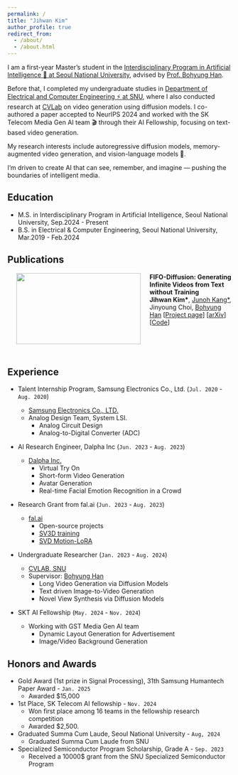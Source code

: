 ```yaml
---
permalink: /
title: "Jihwan Kim"
author_profile: true
redirect_from: 
  - /about/
  - /about.html
---
```


I am a first-year Master’s student in the [Interdisciplinary Program in Artificial Intelligence 🧠 at Seoul National University](https://gsai.snu.ac.kr/), advised by [Prof. Bohyung Han](https://cv.snu.ac.kr/index.php/~bhhan/).

Before that, I completed my undergraduate studies in [Department of Electrical and Computer Engineering ⚡ at SNU](https://ece.snu.ac.kr/en), where I also conducted research at [CVLab](https://cv.snu.ac.kr/) on video generation using diffusion models. I co-authored a paper accepted to NeurIPS 2024 and worked with the SK Telecom Media Gen AI team 🎬 through their AI Fellowship, focusing on text-based video generation.

My research interests include autoregressive diffusion models, memory-augmented video generation, and vision-language models 🤖.

I’m driven to create AI that can see, remember, and imagine — pushing the boundaries of intelligent media.

## Education

* M.S. in Interdisciplinary Program in Artificial Intelligence, Seoul National University, Sep.2024 - Present
* B.S. in Electrical & Computer Engineering, Seoul National University, Mar.2019 - Feb.2024

## Publications

<img src='./images/fifo.png' style='float:left;width:280px;height:160px;margin-left:20px;margin-right:20px'/>

**FIFO-Diffusion: Generating Infinite Videos from Text without Training**    
**Jihwan Kim\***, [Junoh Kang\*](https://junoh-kang.github.io), Jinyoung Choi, [Bohyung Han](https://cv.snu.ac.kr/index.php/~bhhan/)
[[Project page](http://jjihwan.github.io/projects/FIFO-Diffusion)] [[arXiv](https://arxiv.org/abs/2405.11473)] [[Code](https://github.com/jjihwan/FIFO-Diffusion_public)]

&nbsp;

&nbsp;

## Experience 

* Talent Internship Program, Samsung Electronics Co., Ltd. (`Jul. 2020` - `Aug. 2020`)
  * [Samsung Electronics Co., LTD.](https://semiconductor.samsung.com/us/)
  * Analog Design Team, System LSI.
    * Analog Circuit Design
    * Analog-to-Digital Converter (ADC)

* AI Research Engineer, Dalpha Inc (`Jun. 2023` - `Aug. 2023`)
  * [Dalpha Inc.](https://dalpha.so/en)
    * Virtual Try On
    * Short-form Video Generation
    * Avatar Generation
    * Real-time Facial Emotion Recognition in a Crowd

* Research Grant from fal.ai (`Jun. 2023` - `Aug. 2023`)
  * [fal.ai](https://fal.ai/)
    * Open-source projects
    * [SV3D training](https://github.com/jjihwan/SV3D-fine-tune)
    * [SVD Motion-LoRA](https://github.com/tykim0507/Motion-LoRA)

* Undergraduate Researcher (`Jan. 2023` - `Aug. 2024`)
  * [CVLAB, SNU](https://cv.snu.ac.kr/)
  * Supervisor: [Bohyung Han](https://cv.snu.ac.kr/index.php/~bhhan/)
    * Long Video Generation via Diffusion Models
    * Text driven Image-to-Video Generation
    * Novel View Synthesis via Diffusion Models

* SKT AI Fellowship (`May. 2024` - `Nov. 2024`)
  * Working with GST Media Gen AI team
    * Dynamic Layout Generation for Advertisement
    * Image/Video Background Generation

## Honors and Awards

- Gold Award (1st prize in Signal Processing), 31th Samsung Humantech Paper Award - `Jan. 2025`
  - Awarded $15,000
- 1st Place, SK Telecom AI fellowship - `Nov. 2024`
  - Won first place among 16 teams in the fellowship research competition
  - Awarded $2,500.
- Graduated Summa Cum Laude, Seoul National University - `Aug, 2024`
  - Graduated Summa Cum Laude from SNU
- Specialized Semiconductor Program Scholarship, Grade A - `Sep. 2023`
  - Received a 10000$ grant from the SNU Specialized Semiconductor Program